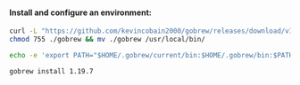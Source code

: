 #### Install and configure an environment:
```bash
curl -L "https://github.com/kevincobain2000/gobrew/releases/download/v1.8.1/gobrew-linux-amd64" -o gobrew && \
chmod 755 ./gobrew && mv ./gobrew /usr/local/bin/
```
```bash
echo -e 'export PATH="$HOME/.gobrew/current/bin:$HOME/.gobrew/bin:$PATH"\nexport GOROOT="$HOME/.gobrew/current/go"' >> ~/.bashrc
```
```bash
gobrew install 1.19.7
```
